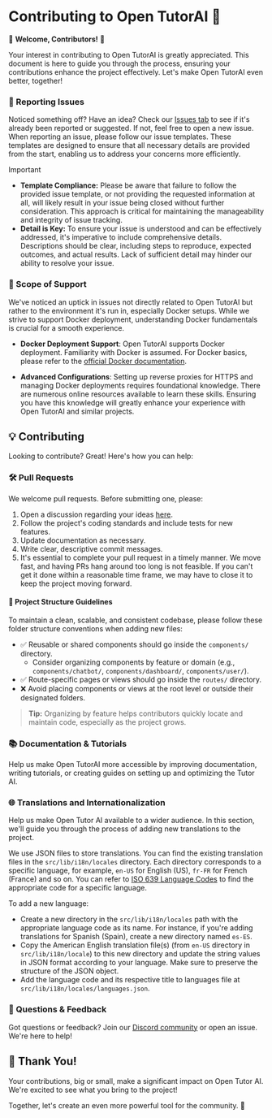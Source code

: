 # Contributing to Open TutorAI 🌟

🚀 **Welcome, Contributors!** 🚀

Your interest in contributing to Open TutorAI is greatly appreciated. This document is here to guide you through the process, ensuring your contributions enhance the project effectively. Let's make Open TutorAI even better, together!

### 🚨 Reporting Issues

Noticed something off? Have an idea? Check our [Issues tab](https://github.com/R2D-dev/open-tutor-ai-CE/issues) to see if it's already been reported or suggested. If not, feel free to open a new issue. When reporting an issue, please follow our issue templates. These templates are designed to ensure that all necessary details are provided from the start, enabling us to address your concerns more efficiently.

> [!IMPORTANT]
>
> - **Template Compliance:** Please be aware that failure to follow the provided issue template, or not providing the requested information at all, will likely result in your issue being closed without further consideration. This approach is critical for maintaining the manageability and integrity of issue tracking.
> - **Detail is Key:** To ensure your issue is understood and can be effectively addressed, it's imperative to include comprehensive details. Descriptions should be clear, including steps to reproduce, expected outcomes, and actual results. Lack of sufficient detail may hinder our ability to resolve your issue.

### 🧭 Scope of Support

We've noticed an uptick in issues not directly related to Open TutorAI but rather to the environment it's run in, especially Docker setups. While we strive to support Docker deployment, understanding Docker fundamentals is crucial for a smooth experience.

- **Docker Deployment Support**: Open TutorAI supports Docker deployment. Familiarity with Docker is assumed. For Docker basics, please refer to the [official Docker documentation](https://docs.docker.com/get-started/overview/).

- **Advanced Configurations**: Setting up reverse proxies for HTTPS and managing Docker deployments requires foundational knowledge. There are numerous online resources available to learn these skills. Ensuring you have this knowledge will greatly enhance your experience with Open TutorAI and similar projects.

## 💡 Contributing

Looking to contribute? Great! Here's how you can help:

### 🛠 Pull Requests

We welcome pull requests. Before submitting one, please:

1. Open a discussion regarding your ideas [here](https://github.com/R2D-dev/open-tutor-ai-CE/discussions/new/choose).
2. Follow the project's coding standards and include tests for new features.
3. Update documentation as necessary.
4. Write clear, descriptive commit messages.
5. It's essential to complete your pull request in a timely manner. We move fast, and having PRs hang around too long is not feasible. If you can't get it done within a reasonable time frame, we may have to close it to keep the project moving forward.

#### 📁 Project Structure Guidelines

To maintain a clean, scalable, and consistent codebase, please follow these folder structure conventions when adding new files:

- ✅ Reusable or shared components should go inside the `components/` directory.
  - Consider organizing components by feature or domain (e.g., `components/chatbot/`, `components/dashboard/`, `components/user/`).
- ✅ Route-specific pages or views should go inside the `routes/` directory.
- ❌ Avoid placing components or views at the root level or outside their designated folders.

> **Tip:** Organizing by feature helps contributors quickly locate and maintain code, especially as the project grows.

### 📚 Documentation & Tutorials

Help us make Open TutorAI more accessible by improving documentation, writing tutorials, or creating guides on setting up and optimizing the Tutor AI.

### 🌐 Translations and Internationalization

Help us make Open Tutor AI available to a wider audience. In this section, we'll guide you through the process of adding new translations to the project.

We use JSON files to store translations. You can find the existing translation files in the `src/lib/i18n/locales` directory. Each directory corresponds to a specific language, for example, `en-US` for English (US), `fr-FR` for French (France) and so on. You can refer to [ISO 639 Language Codes](http://www.lingoes.net/en/translator/langcode.htm) to find the appropriate code for a specific language.

To add a new language:

- Create a new directory in the `src/lib/i18n/locales` path with the appropriate language code as its name. For instance, if you're adding translations for Spanish (Spain), create a new directory named `es-ES`.
- Copy the American English translation file(s) (from `en-US` directory in `src/lib/i18n/locale`) to this new directory and update the string values in JSON format according to your language. Make sure to preserve the structure of the JSON object.
- Add the language code and its respective title to languages file at `src/lib/i18n/locales/languages.json`.

### 🤔 Questions & Feedback

Got questions or feedback? Join our [Discord community](https://discord.gg/BTQtE2deEm) or open an issue. We're here to help!

## 🙏 Thank You!

Your contributions, big or small, make a significant impact on Open Tutor AI. We're excited to see what you bring to the project!

Together, let's create an even more powerful tool for the community. 🌟

